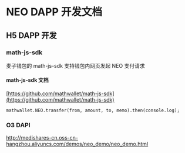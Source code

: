 # NEO DAPP 开发文档

## H5 DAPP 开发

### math-js-sdk

麦子钱包的 math-js-sdk 支持钱包内网页发起 NEO 支付请求

#### math-js-sdk 文档

[https://github.com/mathwallet/math-js-sdk](https://github.com/mathwallet/math-js-sdk)

```
mathwallet.NEO.transfer(from, amount, to, memo).then(console.log);
```

### O3 DAPI

http://medishares-cn.oss-cn-hangzhou.aliyuncs.com/demos/neo_demo/neo_demo.html